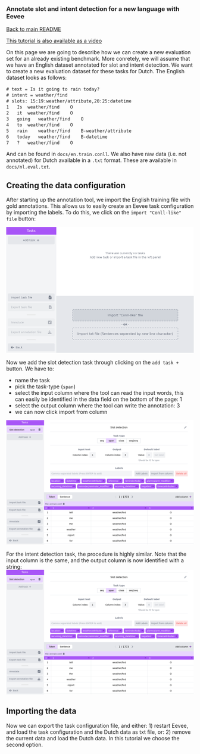 ### Annotate slot and intent detection for a new language with Eevee

[Back to main README](../README.md)

[This tutorial is also available as a video]()

On this page we are going to describe how we can create a new evaluation set
for an already existing benchmark. More conretely, we will assume 
that we have an English dataset annotated for slot and
intent detection. We want to create a new evaluation dataset for these tasks
for Dutch.  The English dataset looks as follows:

```
# text = Is it going to rain today?
# intent = weather/find
# slots: 15:19:weather/attribute,20:25:datetime
1	Is	weather/find	O
2	it	weather/find	O
3	going	weather/find	O
4	to	weather/find	O
5	rain	weather/find	B-weather/attribute
6	today	weather/find	B-datetime
7	?	weather/find	O

```

And can be found in `docs/en.train.conll`. We also have raw data (i.e. not
annotated) for Dutch available in a `.txt` format. These are available in
`docs/nl.eval.txt`. 

## Creating the data configuration
After starting up the annotation tool, we import the English training file with 
gold annotations. This allows us to easily create an Eevee task configuration by
importing the labels. To do this, we click on the `import "Conll-like" file` button:

[![import-conll](docs/import-conll.png)]()

Now we add the slot detection task through clicking on the `add task +` button.
We have to:
* name the task
* pick the task-type (`span`)
* select the input column where the tool can read the input words, this can
  easily be identified in the data field on the bottom of the page: 1
* select the output column where the tool can write the annotation: 3
* we can now click import from column

[![slot-detection](docs/slot-detection.png)]()


For the intent detection task, the procedure is highly similar. Note that the
input column is the same, and the output column is now identified with a string:
[![slot-detection](docs/slot-detection.png)]()

## Importing the data
Now we can export the task configuration file, and either: 1) restart Eevee, and
load the task configuration and the Dutch data as txt file, or: 2) remove the current
data and load the Dutch data. In this tutorial we choose the second option.





